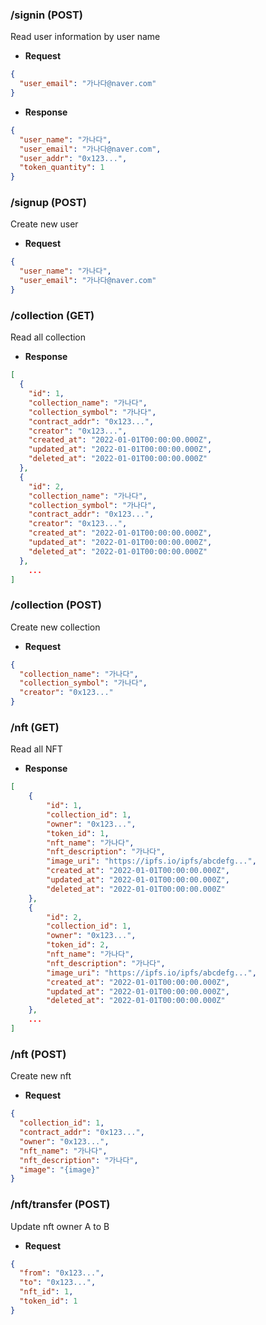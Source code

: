 ### /signin (POST)

Read user information by user name

- **Request**

```json
{
  "user_email": "가나다@naver.com"
}
```

- **Response**

```json
{
  "user_name": "가나다",
  "user_email": "가나다@naver.com",
  "user_addr": "0x123...",
  "token_quantity": 1
}
```

### /signup (POST)

Create new user

- **Request**

```json
{
  "user_name": "가나다",
  "user_email": "가나다@naver.com"
}
```

### /collection (GET)

Read all collection

- **Response**

```json
[
  {
    "id": 1,
    "collection_name": "가나다",
    "collection_symbol": "가나다",
    "contract_addr": "0x123...",
    "creator": "0x123...",
    "created_at": "2022-01-01T00:00:00.000Z",
    "updated_at": "2022-01-01T00:00:00.000Z",
    "deleted_at": "2022-01-01T00:00:00.000Z"
  },
  {
    "id": 2,
    "collection_name": "가나다",
    "collection_symbol": "가나다",
    "contract_addr": "0x123...",
    "creator": "0x123...",
    "created_at": "2022-01-01T00:00:00.000Z",
    "updated_at": "2022-01-01T00:00:00.000Z",
    "deleted_at": "2022-01-01T00:00:00.000Z"
  },
	...
]
```

### /collection (POST)

Create new collection

- **Request**

```json
{
  "collection_name": "가나다",
  "collection_symbol": "가나다",
  "creator": "0x123..."
}
```

### /nft (GET)

Read all NFT

- **Response**

```json
[
	{
		"id": 1,
		"collection_id": 1,
		"owner": "0x123...",
		"token_id": 1,
		"nft_name": "가나다",
		"nft_description": "가나다",
		"image_uri": "https://ipfs.io/ipfs/abcdefg...",
		"created_at": "2022-01-01T00:00:00.000Z",
		"updated_at": "2022-01-01T00:00:00.000Z",
		"deleted_at": "2022-01-01T00:00:00.000Z"
	},
	{
		"id": 2,
		"collection_id": 1,
		"owner": "0x123...",
		"token_id": 2,
		"nft_name": "가나다",
		"nft_description": "가나다",
		"image_uri": "https://ipfs.io/ipfs/abcdefg...",
		"created_at": "2022-01-01T00:00:00.000Z",
		"updated_at": "2022-01-01T00:00:00.000Z",
		"deleted_at": "2022-01-01T00:00:00.000Z"
	},
	...
]
```

### /nft (POST)

Create new nft

- **Request**

```json
{
  "collection_id": 1,
  "contract_addr": "0x123...",
  "owner": "0x123...",
  "nft_name": "가나다",
  "nft_description": "가나다",
  "image": "{image}"
}
```

### /nft/transfer (POST)

Update nft owner A to B

- **Request**

```json
{
  "from": "0x123...",
  "to": "0x123...",
  "nft_id": 1,
  "token_id": 1
}
```
